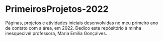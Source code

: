 # PrimeirosProjetos-2022
Páginas, projetos e atividades iniciais desenvolvidas no meu primeiro ano de contato com a área, em 2022. Dedico este repósitório à minha inesquecível professora, Maria Emília Gonçalves.
